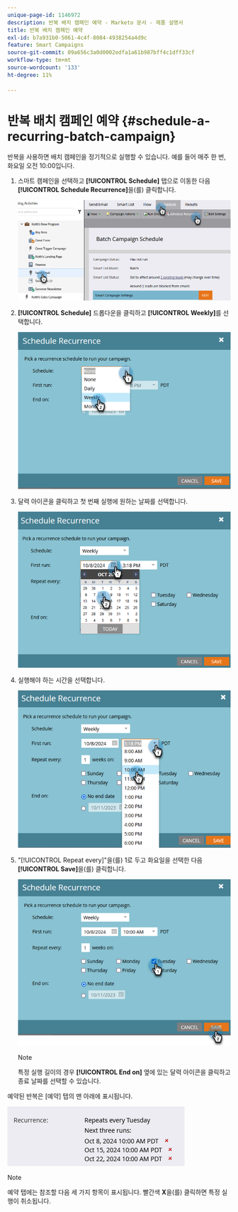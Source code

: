 ```yaml
---
unique-page-id: 1146972
description: 반복 배치 캠페인 예약 - Marketo 문서 - 제품 설명서
title: 반복 배치 캠페인 예약
exl-id: b7a931b0-5061-4c4f-8084-4938254a4d9c
feature: Smart Campaigns
source-git-commit: 09a656c3a0d0002edfa1a61b987bff4c1dff33cf
workflow-type: tm+mt
source-wordcount: '133'
ht-degree: 11%

---
```


# 반복 배치 캠페인 예약 {#schedule-a-recurring-batch-campaign}

반복을 사용하면 배치 캠페인을 정기적으로 실행할 수 있습니다. 예를 들어 매주 한 번, 화요일 오전 10:00입니다.

1. 스마트 캠페인을 선택하고 **[!UICONTROL Schedule]** 탭으로 이동한 다음 **[!UICONTROL Schedule Recurrence]**&#x200B;을(를) 클릭합니다.

   ![](assets/schedule-a-recurring-batch-campaign-1.png)

1. **[!UICONTROL Schedule]** 드롭다운을 클릭하고 **[!UICONTROL Weekly]**&#x200B;를 선택합니다.

   ![](assets/schedule-a-recurring-batch-campaign-2.png)

1. 달력 아이콘을 클릭하고 첫 번째 실행에 원하는 날짜를 선택합니다.

   ![](assets/schedule-a-recurring-batch-campaign-3.png)

1. 실행해야 하는 시간을 선택합니다.

   ![](assets/schedule-a-recurring-batch-campaign-4.png)

1. &quot;[!UICONTROL Repeat every]&quot;을(를) 1로 두고 화요일을 선택한 다음 **[!UICONTROL Save]**&#x200B;을(를) 클릭합니다.

   ![](assets/schedule-a-recurring-batch-campaign-5.png)

   >[!NOTE]
   >
   >특정 실행 길이의 경우 **[!UICONTROL End on]** 옆에 있는 달력 아이콘을 클릭하고 종료 날짜를 선택할 수 있습니다.

예약된 반복은 [예약] 탭의 맨 아래에 표시됩니다.

![](assets/schedule-a-recurring-batch-campaign-6.png)

>[!NOTE]
>
>예약 탭에는 참조할 다음 세 가지 항목이 표시됩니다. 빨간색 **X**&#x200B;을(를) 클릭하면 특정 실행이 취소됩니다.
